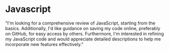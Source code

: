 # Javascript

"I'm looking for a comprehensive review of JavaScript, starting from the basics. Additionally, I'd like guidance on saving my code online, preferably on GitHub, for easy access by others. Furthermore, I'm interested in refining my JavaScript code and would appreciate detailed descriptions to help me incorporate new features effectively."